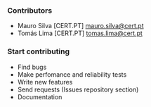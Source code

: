 ### Contributors

* Mauro Silva [CERT.PT] <mauro.silva@cert.pt>
* Tomás Lima [CERT.PT] <tomas.lima@cert.pt>

### Start contributing

* Find bugs
* Make perfomance and reliability tests 
* Write new features
* Send requests (Issues repository section)
* Documentation

